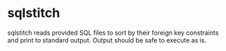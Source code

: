 # sqlstitch

sqlstitch reads provided SQL files to sort by their foreign key constraints and print to standard output. Output should be safe to execute as is.
